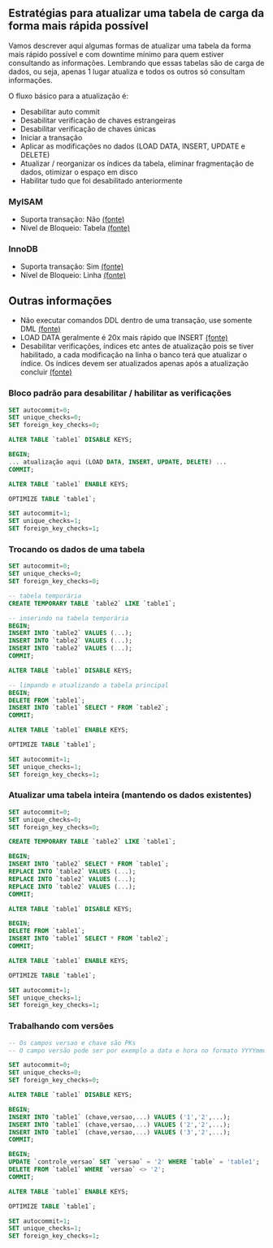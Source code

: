 ## Estratégias para atualizar uma tabela de carga da forma mais rápida possível

Vamos descrever aqui algumas formas de atualizar uma tabela da forma mais rápido possível e com downtime mínimo
para quem estiver consultando as informações. Lembrando que essas tabelas são de carga de dados, ou seja, 
apenas 1 lugar atualiza e todos os outros só consultam informações.

O fluxo básico para a atualização é:
- Desabilitar auto commit
- Desabilitar verificação de chaves estrangeiras
- Desabilitar verificação de chaves únicas
- Iniciar a transação
- Aplicar as modificações no dados (LOAD DATA, INSERT, UPDATE e DELETE)
- Atualizar / reorganizar os índices da tabela, eliminar fragmentação de dados, otimizar o espaço em disco
- Habilitar tudo que foi desabilitado anteriormente

### MyISAM
- Suporta transação: Não [(fonte)](https://dev.mysql.com/doc/refman/5.6/en/myisam-storage-engine.html)
- Nível de Bloqueio: Tabela [(fonte)](https://dev.mysql.com/doc/refman/5.7/en/internal-locking.html)

### InnoDB
- Suporta transação: Sim [(fonte)](https://dev.mysql.com/doc/refman/8.0/en/innodb-transaction-model.html)
- Nível de Bloqueio: Linha [(fonte)](https://dev.mysql.com/doc/refman/5.7/en/innodb-locking.html#:~:text=InnoDB%20performs%20row%2Dlevel%20locking,gap%E2%80%9D%20before%20that%20index%20record.)

## Outras informações
- Não executar comandos DDL dentro de uma transação, use somente DML [(fonte)](https://dev.mysql.com/doc/refman/8.0/en/implicit-commit.html)
- LOAD DATA geralmente é 20x mais rápido que INSERT [(fonte)](https://dev.mysql.com/doc/refman/5.7/en/insert-optimization.html)
- Desabilitar verificações, índices etc antes de atualização pois se tiver habilitado, a cada modificação na linha
o banco terá que atualizar o índice. Os índices devem ser atualizados apenas após a atualização concluir [(fonte)](https://dev.mysql.com/doc/refman/5.7/en/optimizing-innodb-bulk-data-loading.html)

### Bloco padrão para desabilitar / habilitar as verificações

```sql
SET autocommit=0; 
SET unique_checks=0; 
SET foreign_key_checks=0;

ALTER TABLE `table1` DISABLE KEYS;

BEGIN;
... atualização aqui (LOAD DATA, INSERT, UPDATE, DELETE) ...
COMMIT;

ALTER TABLE `table1` ENABLE KEYS;

OPTIMIZE TABLE `table1`;

SET autocommit=1;
SET unique_checks=1;
SET foreign_key_checks=1;
```

### Trocando os dados de uma tabela

```sql
SET autocommit=0; 
SET unique_checks=0; 
SET foreign_key_checks=0;

-- tabela temporária
CREATE TEMPORARY TABLE `table2` LIKE `table1`;

-- inserindo na tabela temporária
BEGIN;
INSERT INTO `table2` VALUES (...);
INSERT INTO `table2` VALUES (...);
INSERT INTO `table2` VALUES (...);
COMMIT;

ALTER TABLE `table1` DISABLE KEYS;

-- limpando e atualizando a tabela principal
BEGIN;
DELETE FROM `table1`;
INSERT INTO `table1` SELECT * FROM `table2`;
COMMIT;

ALTER TABLE `table1` ENABLE KEYS;

OPTIMIZE TABLE `table1`;

SET autocommit=1;
SET unique_checks=1;
SET foreign_key_checks=1;
```

### Atualizar uma tabela inteira (mantendo os dados existentes) 
```sql
SET autocommit=0; 
SET unique_checks=0; 
SET foreign_key_checks=0;

CREATE TEMPORARY TABLE `table2` LIKE `table1`;

BEGIN;
INSERT INTO `table2` SELECT * FROM `table1`;
REPLACE INTO `table2` VALUES (...);
REPLACE INTO `table2` VALUES (...);
REPLACE INTO `table2` VALUES (...);
COMMIT;

ALTER TABLE `table1` DISABLE KEYS;

BEGIN;
DELETE FROM `table1`;
INSERT INTO `table1` SELECT * FROM `table2`;
COMMIT;

ALTER TABLE `table1` ENABLE KEYS;

OPTIMIZE TABLE `table1`;

SET autocommit=1;
SET unique_checks=1;
SET foreign_key_checks=1; 
```

### Trabalhando com versões

```sql
-- Os campos versao e chave são PKs
-- O campo versão pode ser por exemplo a data e hora no formato YYYYmmddHHmmss

SET autocommit=0; 
SET unique_checks=0; 
SET foreign_key_checks=0;

ALTER TABLE `table1` DISABLE KEYS;

BEGIN;
INSERT INTO `table1` (chave,versao,...) VALUES ('1','2',...);
INSERT INTO `table1` (chave,versao,...) VALUES ('2','2',...);
INSERT INTO `table1` (chave,versao,...) VALUES ('3','2',...);
COMMIT;

BEGIN;
UPDATE `controle_versao` SET `versao` = '2' WHERE `table` = 'table1';
DELETE FROM `table1` WHERE `versao` <> '2';
COMMIT;

ALTER TABLE `table1` ENABLE KEYS;

OPTIMIZE TABLE `table1`;

SET autocommit=1;
SET unique_checks=1;
SET foreign_key_checks=1; 
```